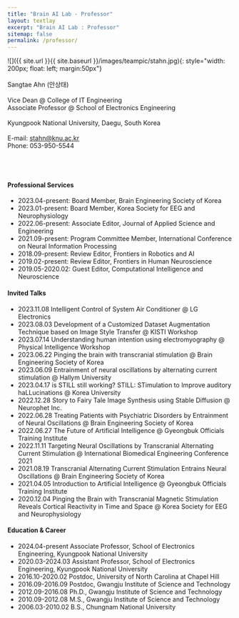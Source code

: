 ```yaml
---
title: "Brain AI Lab - Professor"
layout: textlay
excerpt: "Brain AI Lab : Professor"
sitemap: false
permalink: /professor/
---
```


![]({{ site.url }}{{ site.baseurl }}/images/teampic/stahn.jpg){: style="width: 200px; float: left; margin:50px"}
<br/><br/>
Sangtae Ahn (안상태) <br/><br/>
Vice Dean @ College of IT Engineering  <br/>
Associate Professor @ School of Electronics Engineering<br/><br/>
Kyungpook National University, Daegu, South Korea<br/>
<br/>
E-mail: stahn@knu.ac.kr<br/>
Phone: 053-950-5544<br/><br/>
<br/><br/>

#### Professional Services
- 2023.04-present: Board Member, Brain Engineering Society of Korea
- 2023.01-present: Board Member, Korea Society for EEG and Neurophysiology
- 2022.06-present: Associate Editor, Journal of Applied Science and Engineering
- 2021.09-present: Program Committee Member, International Conference on Neural Information Processing
- 2018.09-present: Review Editor, Frontiers in Robotics and AI
- 2019.02-present: Review Editor, Frontiers in Human Neuroscience
- 2019.05-2020.02: Guest Editor, Computational Intelligence and Neuroscience 

#### Invited Talks
- 2023.11.08 Intelligent Control of System Air Conditioner @ LG Electronics
- 2023.08.03 Development of a Customized Dataset Augmentation Technique based on Image Style Transfer @ KISTI Workshop
- 2023.07.14 Understanding human intention using electromyography @ Physical Intelligence Workshop
- 2023.06.22 Pinging the brain with transcranial stimulation @ Brain Engineering Society of Korea
- 2023.06.09 Entrainment of neural oscillations by alternating current stimulation @ Hallym University
- 2023.04.17 is STILL still working? STILL: STimulation to Improve auditory haLLucinations @ Korea University
- 2022.12.28 Story to Fairy Tale Image Synthesis using Stable Diffusion @ Neurophet Inc.
- 2022.06.28 Treating Patients with Psychiatric Disorders by Entrainment of Neural Oscillations @ Brain Engineering Society of Korea
- 2022.06.27 The Future of Artificial Intelligence @ Gyeongbuk Officials Training Institute
- 2022.11.11 Targeting Neural Oscillations by Transcranial Alternating Current Stimulation @ International Biomedical Engineering Conference 2021 
- 2021.08.19 Transcranial Alternating Current Stimulation Entrains Neural Oscillations @ Brain Engineering Society of Korea
- 2021.04.05 Introduction to Artificial Intelligence @ Gyeongbuk Officials Training Institute
- 2020.12.04 Pinging the Brain with Transcranial Magnetic Stimulation Reveals Cortical Reactivity in Time and Space @ Korea Society for EEG and Neurophysiology

#### Education & Career
- 2024.04-present Associate Professor, School of Electronics Engineering, Kyungpook National University
- 2020.03-2024.03 Assistant Professor, School of Electronics Engineering, Kyungpook National University
- 2016.10-2020.02 Postdoc, University of North Carolina at Chapel Hill
- 2016.09-2016.09 Postdoc, Gwangju Institute of Science and Technology
- 2012.09-2016.08 Ph.D., Gwangju Institute of Science and Technology
- 2010.09-2012.08 M.S., Gwangju Institute of Science and Technology
- 2006.03-2010.02 B.S., Chungnam National University




   
